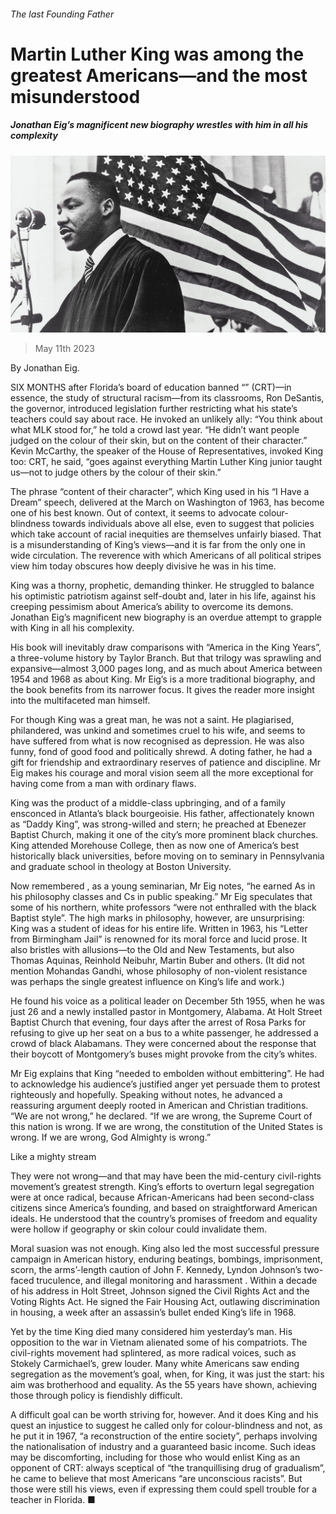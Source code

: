 ###### The last Founding Father

# Martin Luther King was among the greatest Americans—and the most misunderstood 

##### Jonathan Eig’s magnificent new biography wrestles with him in all his complexity 

![image](images/20230513_CUP001.jpg) 

> May 11th 2023 

 By Jonathan Eig.

SIX MONTHS after Florida’s board of education banned “” (CRT)—in essence, the study of structural racism—from its classrooms, Ron DeSantis, the governor, introduced legislation further restricting what his state’s teachers could say about race. He invoked an unlikely ally: “You think about what MLK stood for,” he told a crowd last year. “He didn’t want people judged on the colour of their skin, but on the content of their character.” Kevin McCarthy, the speaker of the House of Representatives, invoked King too: CRT, he said, “goes against everything Martin Luther King junior taught us—not to judge others by the colour of their skin.”

The phrase “content of their character”, which King used in his “I Have a Dream” speech, delivered at the March on Washington of 1963, has become one of his best known. Out of context, it seems to advocate colour-blindness towards individuals above all else, even to suggest that policies which take account of racial inequities are themselves unfairly biased. That is a misunderstanding of King’s views—and it is far from the only one in wide circulation. The reverence with which Americans of all political stripes view him today obscures how deeply divisive he was in his time. 

King was a thorny, prophetic, demanding thinker. He struggled to balance his optimistic patriotism against self-doubt and, later in his life, against his creeping pessimism about America’s ability to overcome its demons. Jonathan Eig’s magnificent new biography is an overdue attempt to grapple with King in all his complexity.

His book will inevitably draw comparisons with “America in the King Years”, a three-volume history by Taylor Branch. But that trilogy was sprawling and expansive—almost 3,000 pages long, and as much about America between 1954 and 1968 as about King. Mr Eig’s is a more traditional biography, and the book benefits from its narrower focus. It gives the reader more insight into the multifaceted man himself.

For though King was a great man, he was not a saint. He plagiarised, philandered, was unkind and sometimes cruel to his wife, and seems to have suffered from what is now recognised as depression. He was also funny, fond of good food and politically shrewd. A doting father, he had a gift for friendship and extraordinary reserves of patience and discipline. Mr Eig makes his courage and moral vision seem all the more exceptional for having come from a man with ordinary flaws.

King was the product of a middle-class upbringing, and of a family ensconced in Atlanta’s black bourgeoisie. His father, affectionately known as “Daddy King”, was strong-willed and stern; he preached at Ebenezer Baptist Church, making it one of the city’s more prominent black churches. King attended Morehouse College, then as now one of America’s best historically black universities, before moving on to seminary in Pennsylvania and graduate school in theology at Boston University.

Now remembered , as a young seminarian, Mr Eig notes, “he earned As in his philosophy classes and Cs in public speaking.” Mr Eig speculates that some of his northern, white professors “were not enthralled with the black Baptist style”. The high marks in philosophy, however, are unsurprising: King was a student of ideas for his entire life. Written in 1963, his “Letter from Birmingham Jail” is renowned for its moral force and lucid prose. It also bristles with allusions—to the Old and New Testaments, but also Thomas Aquinas, Reinhold Neibuhr, Martin Buber and others. (It did not mention Mohandas Gandhi, whose philosophy of non-violent resistance was perhaps the single greatest influence on King’s life and work.)

He found his voice as a political leader on December 5th 1955, when he was just 26 and a newly installed pastor in Montgomery, Alabama. At Holt Street Baptist Church that evening, four days after the arrest of Rosa Parks for refusing to give up her seat on a bus to a white passenger, he addressed a crowd of black Alabamans. They were concerned about the response that their boycott of Montgomery’s buses might provoke from the city’s whites.

Mr Eig explains that King “needed to embolden without embittering”. He had to acknowledge his audience’s justified anger yet persuade them to protest righteously and hopefully. Speaking without notes, he advanced a reassuring argument deeply rooted in American and Christian traditions. “We are not wrong,” he declared. “If we are wrong, the Supreme Court of this nation is wrong. If we are wrong, the constitution of the United States is wrong. If we are wrong, God Almighty is wrong.”

Like a mighty stream

They were not wrong—and that may have been the mid-century civil-rights movement’s greatest strength. King’s efforts to overturn legal segregation were at once radical, because African-Americans had been second-class citizens since America’s founding, and based on straightforward American ideals. He understood that the country’s promises of freedom and equality were hollow if geography or skin colour could invalidate them.

Moral suasion was not enough. King also led the most successful pressure campaign in American history, enduring beatings, bombings, imprisonment, scorn, the arms’-length caution of John F. Kennedy, Lyndon Johnson’s two-faced truculence, and illegal monitoring and harassment . Within a decade of his address in Holt Street, Johnson signed the Civil Rights Act and the Voting Rights Act. He signed the Fair Housing Act, outlawing discrimination in housing, a week after an assassin’s bullet ended King’s life in 1968.

Yet by the time King died many considered him yesterday’s man. His opposition to the war in Vietnam alienated some of his compatriots. The civil-rights movement had splintered, as more radical voices, such as Stokely Carmichael’s, grew louder. Many white Americans saw ending segregation as the movement’s goal, when, for King, it was just the start: his aim was brotherhood and equality. As the 55 years  have shown, achieving those through policy is fiendishly difficult.

A difficult goal can be worth striving for, however. And it does King and his quest an injustice to suggest he called only for colour-blindness and not, as he put it in 1967, “a reconstruction of the entire society”, perhaps involving the nationalisation of industry and a guaranteed basic income. Such ideas may be discomforting, including for those who would enlist King as an opponent of CRT: always sceptical of “the tranquillising drug of gradualism”, he came to believe that most Americans “are unconscious racists”. But those were still his views, even if expressing them could spell trouble for a teacher in Florida. ■



